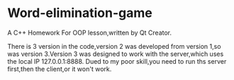 # Word-elimination-game
A C++ Homework For OOP lesson,written by Qt Creator.

There is 3 version in the code,version 2 was developed from version 1,so was version 3.Version 3 was designed to work with the 
server,which uses the local IP 127.0.0.1:8888. Dued to my poor skill,you need to run ths server first,then the client,or it won't work.
